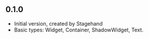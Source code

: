 ## 0.1.0

- Initial version, created by Stagehand
- Basic types: Widget, Container, ShadowWidget, Text.